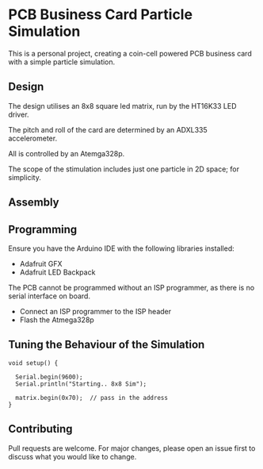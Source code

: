 # PCB Business Card Particle Simulation

This is a personal project, creating a coin-cell powered PCB business card with a simple particle simulation.

## Design
The design utilises an 8x8 square led matrix, run by the HT16K33 LED driver. 

The pitch and roll of the card are determined by an ADXL335 accelerometer. 

All is controlled by an Atemga328p.

The scope of the stimulation includes just one particle in 2D space; for simplicity.

## Assembly

## Programming

Ensure you have the Arduino IDE with the following libraries installed:

- Adafruit GFX
- Adafruit LED Backpack

The PCB cannot be programmed without an ISP programmer, as there is no serial interface on board.

- Connect an ISP programmer to the ISP header
- Flash the Atmega328p
 

## Tuning the Behaviour of the Simulation

``` arduino
void setup() {
  
  Serial.begin(9600);
  Serial.println("Starting.. 8x8 Sim");
  
  matrix.begin(0x70);  // pass in the address
}
```

## Contributing

Pull requests are welcome. For major changes, please open an issue first
to discuss what you would like to change.